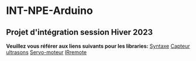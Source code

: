 # INT-NPE-Arduino
## Projet d'intégration session Hiver 2023

**Veuillez vous référer aux liens suivants pour les libraries:**
[Syntaxe](https://www.arduino.cc/reference/en/)
[Capteur ultrasons](https://www.arduino.cc/reference/en/libraries/hcsr04-ultrasonic-sensor/)
[Servo-moteur](https://docs.arduino.cc/learn/electronics/servo-motors)
[IRremote](https://github.com/Arduino-IRremote/Arduino-IRremote)
